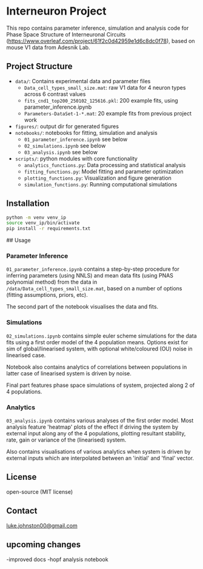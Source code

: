 # Interneuron Project

This repo contains parameter inference, simulation and analysis code for Phase Space Structure of Interneuronal Circuits (https://www.overleaf.com/project/61f2c0d42959e1d6c8dc0f78), based on mouse V1 data from Adesnik Lab.

## Project Structure
- `data/`: Contains experimental data and parameter files
  - `Data_cell_types_small_size.mat`: raw V1 data for 4 neuron types across 6 contrast values
  - `fits_cnd1_top200_250102_125616.pkl`: 200 example fits, using parameter_inference.ipynb
  - `Parameters-DataSet-1-*.mat`: 20 example fits from previous project work
- `figures/`: output dir for generated figures
- `notebooks/`: notebooks for fitting, simulation and analysis
  - `01_parameter_inference.ipynb` see below
  - `02_simulations.ipynb` see below
  - `03_analysis.ipynb` see below
- `scripts/`: python modules with core functionality
  - `analytics_functions.py`: Data processing and statistical analysis
  - `fitting_functions.py`: Model fitting and parameter optimization
  - `plotting_functions.py`: Visualization and figure generation
  - `simulation_functions.py`: Running computational simulations

## Installation

```bash
python -m venv venv_ip
source venv_ip/bin/activate 
pip install -r requirements.txt
```

## Usage

### Parameter Inference
`01_parameter_inference.ipynb` contains a step-by-step procedure for inferring parameters (using NNLS) and mean data fits (using PNAS polynomial method) from the data in `/data/Data_cell_types_small_size.mat`, based on a number of options (fitting assumptions, priors, etc). 

The second part of the notebook visualises the data and fits.

### Simulations
`02_simulations.ipynb` contains simple euler scheme simulations for the data fits using a first order model of the 4 population means. Options exist for sim of global/linearised system, with optional white/coloured (OU) noise in linearised case.

Notebook also contains analytics of correlations between populations in latter case of linearised system is driven by noise.

Final part features phase space simulations of system, projected along 2 of 4 populations.

### Analytics
`03_analysis.ipynb` contains various analyses of the first order model. Most analysis feature 'heatmap' plots of the effect if driving the system by external input along any of the 4 populations, plotting resultant stability, rate, gain or variance of the (linearised) system.

Also contains visualisations of various analytics when system is driven by external inputs which are interpolated between an 'initial' and 'final' vector.

## License
open-source (MIT license)

## Contact
luke.johnston00@gmail.com

## upcoming changes
-improved docs
-hopf analysis notebook